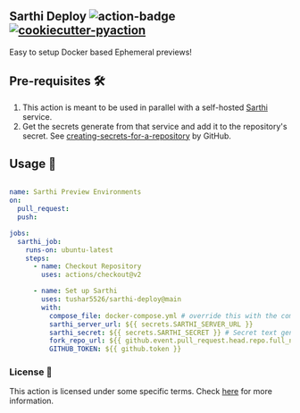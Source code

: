 ## Sarthi Deploy <img alt="action-badge" src="https://img.shields.io/badge/Sarthi-white?logo=github-actions&label=GitHub%20Action&labelColor=white&color=0064D7"> <a href="https://github.com/lnxpy/cookiecutter-pyaction"><img alt="cookiecutter-pyaction" src="https://img.shields.io/badge/cookiecutter--pyaction-white?logo=cookiecutter&label=Made%20with&labelColor=white&color=0064D7"></a>

Easy to setup Docker based Ephemeral previews!

Pre-requisites 🛠️
-----------------

1. This action is meant to be used in parallel with a self-hosted [Sarthi]() service.
2. Get the secrets generate from that service and add it to the repository's secret. See [creating-secrets-for-a-repository](https://docs.github.com/en/actions/security-guides/using-secrets-in-github-actions#creating-secrets-for-a-repository) by GitHub.

Usage 🔄
-------
```yml

name: Sarthi Preview Environments
on:
  pull_request:
  push:

jobs:
  sarthi_job:
    runs-on: ubuntu-latest
    steps:
      - name: Checkout Repository
        uses: actions/checkout@v2

      - name: Set up Sarthi
        uses: tushar5526/sarthi-deploy@main
        with:
          compose_file: docker-compose.yml # override this with the compose file name
          sarthi_server_url: ${{ secrets.SARTHI_SERVER_URL }} 
          sarthi_secret: ${{ secrets.SARTHI_SECRET }} # Secret text generate while setting up the server
          fork_repo_url: ${{ github.event.pull_request.head.repo.full_name }}
          GITHUB_TOKEN: ${{ github.token }}
```

### License 📄
This action is licensed under some specific terms. Check [here](LICENSE) for more information.